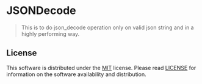 # JSONDecode
> This is to do json_decode operation only on valid json string and in a highly performing way.

## License
This software is distributed under the [MIT](https://opensource.org/licenses/MIT) license. Please read [LICENSE](https://github.com/easeappphp/PDOLight/blob/main/LICENSE) for information on the software availability and distribution.

